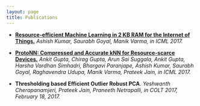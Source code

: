 ```yaml
---
layout: page
title: Publications
---
```


- <b><a href="public/bonsai.pdf">Resource-efficient Machine Learning in 2 KB RAM for the Internet of Things.</a></b>
  <i> Ashish Kumar, Saurabh Goyal, Manik Varma, in ICML 2017.</i>

- <b><a href="public/protonn.pdf">ProtoNN: Compressed and Accurate kNN for Resource-scarce Devices.</a></b>
  <i>Ankit Gupta, Chirag Gupta, Arun Sai Suggala, Ankit Gupta, Harsha Vardhan Simhadri, Bhargavi Paranjape, Ashish Kumar, Saurabh Goyal, Raghavendra Udupa, Manik Varma, Prateek Jain, in ICML 2017.</i>
  
- <b>Thresholding based Efficient Outlier Robust PCA</b>. 
  <i>Yeshwanth Cherapanamjeri, Prateek Jain, Praneeth Netrapalli, in COLT 2017, February 18, 2017.</i>
